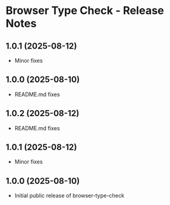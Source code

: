 # Browser Type Check - Release Notes

## 1.0.1 (2025-08-12)

- Minor fixes

## 1.0.0 (2025-08-10)

- README.md fixes

## 1.0.2 (2025-08-12)

- README.md fixes

## 1.0.1 (2025-08-12)

- Minor fixes

## 1.0.0 (2025-08-10)

- Initial public release of browser-type-check